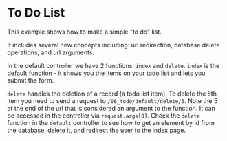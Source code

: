To Do List
==========

This example shows how to make a simple "to do" list.

It includes several new concepts including: url redirection, 
database delete operations, and url arguments.

In the default controller we have 2 functions: `index` and `delete`.
`index` is the default function - it shows you the items on your todo
list and lets you submit the form.

`delete` handles the deletion of a record (a todo list item). To delete
the 5th item you need to send a request to `/06_todo/default/delete/5`.
Note the 5 at the end of the url that is considered an argument to the
function. It can be accessed in the controller via `request.args[0]`.
Check the `delete` function in the `default` controller to see how to 
get an element by id from the database, delete it, and redirect the 
user to the index page.

